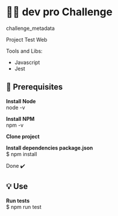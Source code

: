 # :woman_technologist: dev pro Challenge
challenge_metadata

Project Test Web

Tools and Libs:

- Javascript
- Jest


## 🎯 Prerequisites

<b>Install Node  </b></br> 
node -v </br>

<b>Install NPM </b></br>
npm -v  </br>

<b>Clone project </b></br>

<b>Install dependencies package.json </b> </br>
 $ npm install</br>
 
 Done ✔️


## 💡 Use

<b>Run tests </b></br>
$ npm run test </br>




